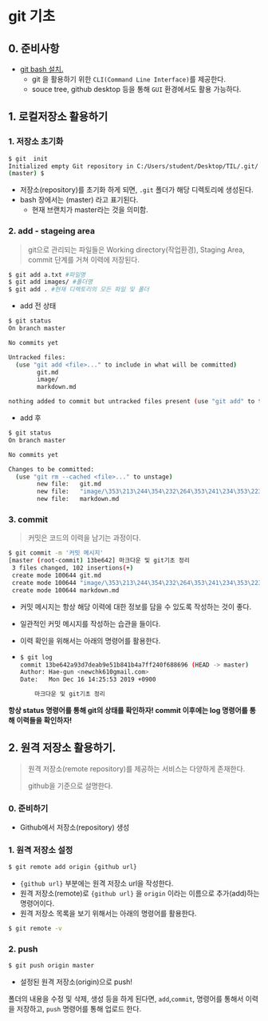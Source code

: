 # git 기초

## 0. 준비사항

* [git bash 설치.](https://gitforwindows.org/)
  * git 을 활용하기 위한 `CLI(Command Line Interface)`를 제공한다.
  * souce tree, github desktop 등을 통해 `GUI` 환경에서도 활용 가능하다.

## 1. 로컬저장소 활용하기

### 1.  저장소 초기화

```bash
$ git  init
Initialized empty Git repository in C:/Users/student/Desktop/TIL/.git/
(master) $


```

* 저장소(repository)를 초기화 하게 되면, `.git` 폴더가 해당 디렉토리에 생성된다.
* bash 장에서는 (master) 라고 표기된다.
  * 현재 브랜치가 master라는 것을 의미함.

### 2. add - stageing area

> git으로 관리되는 파일들은 Working directory(작업환경), Staging Area, commit 단계를 거쳐 이력에 저장된다.

```bash
$ git add a.txt #파일명
$ git add images/ #폴더명
$ git add . #현재 디렉토리의 모든 파일 및 폴더
```

* add 전 상태

```bash
$ git status
On branch master

No commits yet

Untracked files:
  (use "git add <file>..." to include in what will be committed)
        git.md
        image/
        markdown.md

nothing added to commit but untracked files present (use "git add" to track)

```

* add 후

```bash
$ git status
On branch master

No commits yet

Changes to be committed:
  (use "git rm --cached <file>..." to unstage)
        new file:   git.md
        new file:   "image/\353\213\244\354\232\264\353\241\234\353\223\234.jpg"
        new file:   markdown.md

```

### 3. commit

> 커밋은 코드의 이력을 남기는 과정이다.

```bash
$ git commit -m '커밋 메시지'
[master (root-commit) 13be642] 마크다운 및 git기초 정리
 3 files changed, 102 insertions(+)
 create mode 100644 git.md
 create mode 100644 "image/\353\213\244\354\232\264\353\241\234\353\223\234.jpg"
 create mode 100644 markdown.md
```

* 커밋 메시지는 항상 해당 이력에 대한 정보를 담을 수 있도록 작성하는 것이 좋다.

* 일관적인 커밋 메시지를 작성하는 습관을 들이다.

* 이력 확인을 위해서는 아래의 명령어를 활용한다.

* ```bash
  $ git log
  commit 13be642a93d7deab9e51b841b4a7ff240f688696 (HEAD -> master)
  Author: Hae-gun <newchk610gmail.com>
  Date:   Mon Dec 16 14:25:53 2019 +0900
  
      마크다운 및 git기초 정리
  
  ```

**항상 status 명령어를 통해 git의 상태를 확인하자! commit 이후에는 log 명령어를 통해 이력들을 확인하자!**



## 2. 원격 저장소 활용하기.

> 원격 저장소(remote repository)를 제공하는 서비스는 다양하게 존재한다.
>
> github을 기준으로 설명한다.

### 0. 준비하기

* Github에서 저장소(repository) 생성

### 1. 원격 저장소 설정

```bash
$ git remote add origin {github url}
```

* `{github url}` 부분에는 원격 저장소 url을 작성한다.
* 원격 저장소(remote)로 `{github url}` 을 `origin` 이라는 이름으로 추가(add)하는 명령어이다.
* 원격 저장소 목록을 보기 위해서는 아래의 명령어를 활용한다.

```bash
$ git remote -v
```

### 2. push

```bash 
$ git push origin master
```

* 설정된 원격 저장소(origin)으로 push!

폴더의 내용을 수정 및 삭제, 생성 등을 하게 된다면, `add`,`commit`, 명령어를 통해서 이력을 저장하고, `push` 명령어를 통해 업로드 한다.

